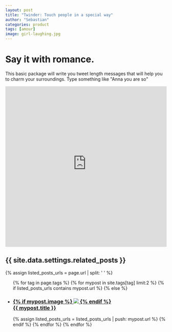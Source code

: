 ```yaml
---
layout: post
title: "Twinder: Touch people in a special way"
author: "Sebastian"
categories: product
tags: [amour]
image: girl-laughing.jpg
---
```


# Say it with romance.

This basic package will write you tweet length messages that will help you to charm your surroundings.
Type something like "Anna you are so"

<center><iframe frameborder="no" border="0" marginwidth="0" marginheight="0" width="100%" height="500"
  src="https://amorous-twinder.onrender.com"></iframe></center>

  <div class="related">
    <h2>{{ site.data.settings.related_posts }}</h2>
    {% assign listed_posts_urls = page.url | split: ' ' %}
    <ul class="related-posts">
      {% for tag in page.tags %}
        {% for mypost in site.tags[tag] limit:2 %}
          {% if listed_posts_urls contains mypost.url %}
          {% else %}
            <li>
              <h3>
                <a href="{{ site.github.url }}{{ mypost.url }}"><div class="related-thumbnail">
                    {% if mypost.image %}
                      <img src="{{ site.url }}{{ site.baseurl }}/assets/img/{{ mypost.image }}">
                    {% endif %}
                  </div>
                  <div class="related-title">
                    {{ mypost.title }}
                  </div>
                </a>
              </h3>
            </li>
            {% assign listed_posts_urls = listed_posts_urls | push: mypost.url %}
          {% endif %}
        {% endfor %}
      {% endfor %}
    </ul>
  </div>
